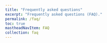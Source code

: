 ```yaml
---
title: "Frequently asked questions"
excerpt: "Frequently asked questions (FAQ)."
permalink: /faq/
toc: true
mastheadNavItem: FAQ
collection: faq
---
```

<!--                                                                    -->
<!-- (C) Copyright Merative US L.P. and others 2018, 2023                -->
<!--                                                                    -->
<!-- SPDX-License-Identifier: Apache-2.0                                -->
<!--                                                                    -->


